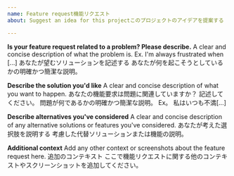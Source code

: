 ```yaml
---
name: Feature request機能リクエスト
about: Suggest an idea for this projectこのプロジェクトのアイデアを提案する

---
```


**Is your feature request related to a problem? Please describe.**
A clear and concise description of what the problem is. Ex. I'm always frustrated when [...]
あなたが望むソリューションを記述する
あなたが何を起こそうとしているかの明確かつ簡潔な説明。

**Describe the solution you'd like**
A clear and concise description of what you want to happen.
あなたの機能要求は問題に関連していますか？ 記述してください。
問題が何であるかの明確かつ簡潔な説明。 Ex。 私はいつも不満[...]

**Describe alternatives you've considered**
A clear and concise description of any alternative solutions or features you've considered.
あなたが考えた選択肢を説明する
考慮した代替ソリューションまたは機能の説明。

**Additional context**
Add any other context or screenshots about the feature request here.
追加のコンテキスト
ここで機能リクエストに関する他のコンテキストやスクリーンショットを追加してください。
